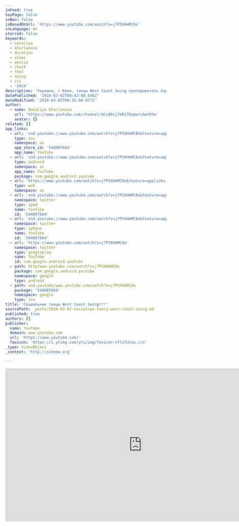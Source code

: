 ```yaml
---
inFeed: true
hasPage: false
inNav: false
isBasedOnUrl: 'https://www.youtube.com/watch?v=j7P5XHmMC8o'
inLanguage: en
starred: false
keywords:
  - nataliya
  - kharlanova
  - duration
  - views
  - westie
  - chuck
  - fest
  - swing
  - csc
  - '2014'
description: 'Украина, г.Киев, танцы West Coast Swing преподаватель Харланова Наталья, тел. 067-739-57-21'
datePublished: '2016-03-02T00:43:08.646Z'
dateModified: '2016-03-02T00:35:40.077Z'
author:
  - name: Nataliya Kharlanova
    url: 'https://www.youtube.com/channel/UCs80sj7mR1TEepwrL6wY8Yw'
    avatar: {}
related: []
app_links:
  - url: 'vnd.youtube://www.youtube.com/watch?v=j7P5XHmMC8o&feature=applinks'
    type: ios
    namespace: ai
    app_store_id: '544007664'
    app_name: YouTube
  - url: 'vnd.youtube://www.youtube.com/watch?v=j7P5XHmMC8o&feature=applinks'
    type: android
    namespace: ai
    app_name: YouTube
    package: com.google.android.youtube
  - url: 'https://www.youtube.com/watch?v=j7P5XHmMC8o&feature=applinks'
    type: web
    namespace: ai
  - url: 'vnd.youtube://www.youtube.com/watch?v=j7P5XHmMC8o&feature=applinks'
    namespace: twitter
    type: ipad
    name: YouTube
    id: '544007664'
  - url: 'vnd.youtube://www.youtube.com/watch?v=j7P5XHmMC8o&feature=applinks'
    namespace: twitter
    type: iphone
    name: YouTube
    id: '544007664'
  - url: 'https://www.youtube.com/watch?v=j7P5XHmMC8o'
    namespace: twitter
    type: googleplay
    name: YouTube
    id: com.google.android.youtube
  - path: http/www.youtube.com/watch?v=j7P5XHmMC8o
    package: com.google.android.youtube
    namespace: google
    type: android
  - path: vnd.youtube/www.youtube.com/watch?v=j7P5XHmMC8o
    package: '544007664'
    namespace: google
    type: ios
title: 'Социальные танцы West Coast Swing!!!'
sourcePath: _posts/2016-03-02-socialnye-tancy-west-coast-swing.md
published: true
authors: []
publisher:
  name: YouTube
  domain: www.youtube.com
  url: 'https://www.youtube.com/'
  favicon: 'https://s.ytimg.com/yts/img/favicon-vflz7uhzw.ico'
_type: VideoObject
_context: 'http://schema.org'

---
```

<iframe src="https://cdn.embedly.com/widgets/media.html?src=https%3A%2F%2Fwww.youtube.com%2Fembed%2Fj7P5XHmMC8o%3Ffeature%3Doembed&amp;url=https%3A%2F%2Fwww.youtube.com%2Fwatch%3Fv%3Dj7P5XHmMC8o&amp;image=https%3A%2F%2Fi.ytimg.com%2Fvi%2Fj7P5XHmMC8o%2Fhqdefault.jpg&amp;key=b7d04c9b404c499eba89ee7072e1c4f7&amp;type=text%2Fhtml&amp;schema=youtube" width="854" height="480" scrolling="no" frameborder="0" allowfullscreen="allowfullscreen" style=""></iframe>